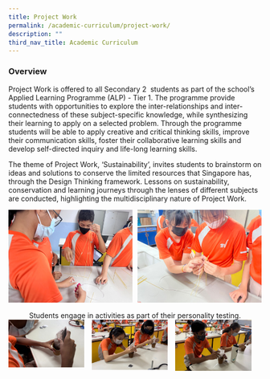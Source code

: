 ```yaml
---
title: Project Work
permalink: /academic-curriculum/project-work/
description: ""
third_nav_title: Academic Curriculum
---
```

### Overview

Project Work is offered to all Secondary 2&nbsp; students as part of the school’s Applied Learning Programme (ALP) - Tier 1. The programme provide students with opportunities to explore the inter-relationships and inter-connectedness of these subject-specific knowledge, while synthesizing their learning to apply on a selected problem. Through the programme students will be able to apply creative and critical thinking skills, improve their communication skills, foster their collaborative learning skills and develop self-directed inquiry and life-long learning skills.

The theme of Project Work, ‘Sustainability’, invites students to brainstorm on ideas and solutions to conserve the limited resources that Singapore has, through the Design Thinking framework. Lessons on sustainability, conservation and learning journeys through the lenses of different subjects are conducted, highlighting the multidisciplinary nature of Project Work.

<img src="/images/ALP_01.png" style="width:49%" align="left">
<img src="/images/ALP_02.png" style="width:49%" align="right">
<br clear="left"><br>

<center>Students engage in activities as part of their personality testing.</center>

<img src="/images/ALP_03.png" style="width:30%;margin-right:15px;" align="left">
<img src="/images/ALP_04.png" style="width:30%;margin-right:15px;" align="left">
<img src="/images/ALP_05.png" style="width:30%;margin-right:15px;" align="left">
<br clear="left">